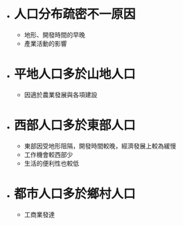 - # 人口分布疏密不一原因
	- 地形、開發時間的早晚
	- 產業活動的影響
- # 平地人口多於山地人口
	- 因適於農業發展與各項建設
- # 西部人口多於東部人口
	- 東部因受地形阻隔，開發時間較晚，經濟發展上較為緩慢
	- 工作機會較西部少
	- 生活的便利性也較低
- # 都市人口多於鄉村人口
	- 工商業發達